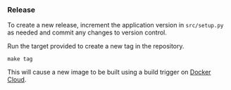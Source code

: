 ### Release

To create a new release, increment the application version in `src/setup.py` as
needed and commit any changes to version control.

Run the target provided to create a new tag in the repository.

```
make tag
```

This will cause a new image to be built using a build trigger on
[Docker Cloud](https://cloud.docker.com/swarm/jmckind/repository/docker/jmckind/whoosis/general).
